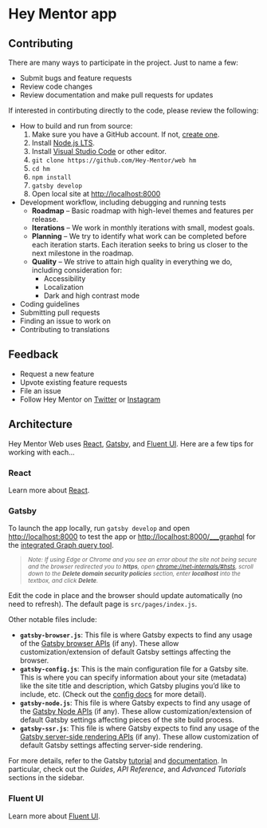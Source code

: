 # Hey Mentor app

## Contributing

There are many ways to participate in the project. Just to name a few:

- Submit bugs and feature requests
- Review code changes
- Review documentation and make pull requests for updates

If interested in contirbuting directly to the code, please review the following:

- How to build and run from source:
  1. Make sure you have a GitHub account. If not, [create one](https://github.com/join).
  2. Install [Node.js LTS](https://nodejs.org).
  3. Install [Visual Studio Code](https://code.visualstudio.com/Download) or other editor.
  4. `git clone https://github.com/Hey-Mentor/web hm`
  5. `cd hm`
  6. `npm install`
  7. `gatsby develop`
  8. Open local site at <a href="http://localhost:8000" target="_blank">http://localhost:8000</a>
- Development workflow, including debugging and running tests
  - **Roadmap** – Basic roadmap with high-level themes and features per release.
  - **Iterations** – We work in monthly iterations with small, modest goals.
  - **Planning** – We try to identify what work can be completed before each iteration starts. Each iteration seeks to bring us closer to the next milestone in the roadmap.
  - **Quality** – We strive to attain high quality in everything we do, including consideration for:
    - Accessibility
    - Localization
    - Dark and high contrast mode
- Coding guidelines
- Submitting pull requests
- Finding an issue to work on
- Contributing to translations

## Feedback

- Request a new feature
- Upvote existing feature requests
- File an issue
- Follow Hey Mentor on [Twitter](https://twitter.com/heymentornews) or [Instagram](https://instagram.com/heymentor)

## Architecture

Hey Mentor Web uses [React](https://reactjs.org), [Gatsby](https://www.gatsbyjs.com), and [Fluent UI](https://developer.microsoft.com/fluentui).
Here are a few tips for working with each...

### React

Learn more about [React](https://reactjs.org).

### Gatsby

To launch the app locally, run `gatsby develop` and open <a href="http://localhost:8000" target="_blank">http://localhost:8000</a> to test the app or
<a href="http://localhost:8000/___graphql" target="_blank">http://localhost:8000/\_\_\_graphql</a> for the [integrated Graph query tool](https://www.gatsbyjs.org/tutorial/part-five/#introducing-graphiql).

> <small>_Note: If using Edge or Chrome and you see an error about the site not being secure and the browser redirected you to **https**,
> open <a href="chrome://net-internals/#hsts" target="_blank">chrome://net-internals/#hsts</a>,
> scroll down to the **Delete domain security policies** section,
> enter **localhost** into the textbox,
> and click **Delete**._</small>

Edit the code in place and the browser should update automatically (no need to refresh). The default page is `src/pages/index.js`.

Other notable files include:

- **`gatsby-browser.js`**: This file is where Gatsby expects to find any usage of the [Gatsby browser APIs](https://www.gatsbyjs.org/docs/browser-apis/) (if any). These allow customization/extension of default Gatsby settings affecting the browser.
- **`gatsby-config.js`**: This is the main configuration file for a Gatsby site. This is where you can specify information about your site (metadata) like the site title and description, which Gatsby plugins you’d like to include, etc. (Check out the [config docs](https://www.gatsbyjs.org/docs/gatsby-config/) for more detail).
- **`gatsby-node.js`**: This file is where Gatsby expects to find any usage of the [Gatsby Node APIs](https://www.gatsbyjs.org/docs/node-apis/) (if any). These allow customization/extension of default Gatsby settings affecting pieces of the site build process.
- **`gatsby-ssr.js`**: This file is where Gatsby expects to find any usage of the [Gatsby server-side rendering APIs](https://www.gatsbyjs.org/docs/ssr-apis/) (if any). These allow customization of default Gatsby settings affecting server-side rendering.

For more details, refer to the Gatsby [tutorial](https://www.gatsbyjs.org/tutorial) and [documentation](https://www.gatsbyjs.org/docs). In particular, check out the _Guides_, _API Reference_, and _Advanced Tutorials_ sections in the sidebar.

### Fluent UI

Learn more about [Fluent UI](https://developer.microsoft.com/fluentui).
